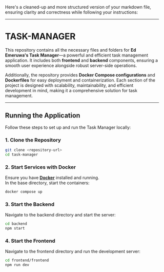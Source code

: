 Here's a cleaned-up and more structured version of your markdown file, ensuring clarity and correctness while following your instructions:  

---

# **TASK-MANAGER**  
This repository contains all the necessary files and folders for **Ed Emeruwa's Task Manager**—a powerful and efficient task management application. It includes both **frontend** and **backend** components, ensuring a smooth user experience alongside robust server-side operations.  

Additionally, the repository provides **Docker Compose configurations** and **Dockerfiles** for easy deployment and containerization. Each section of the project is designed with scalability, maintainability, and efficient development in mind, making it a comprehensive solution for task management.  

---

## **Running the Application**  
Follow these steps to set up and run the Task Manager locally:  

### **1. Clone the Repository**  
```sh
git clone <repository-url>
cd task-manager
```

### **2. Start Services with Docker**  
Ensure you have **[Docker](https://www.docker.com/)** installed and running.  
In the base directory, start the containers:  
```sh
docker compose up
```

### **3. Start the Backend**  
Navigate to the backend directory and start the server:  
```sh
cd backend
npm start
```

### **4. Start the Frontend**  
Navigate to the frontend directory and run the development server:  
```sh
cd frontend/frontend
npm run dev
```

